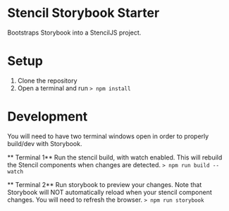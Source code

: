# Stencil Storybook Starter #

Bootstraps Storybook into a StencilJS project.

# Setup

1. Clone the repository
2. Open a terminal and run `> npm install`

# Development
You will need to have two terminal windows open in order to properly build/dev with Storybook.

** Terminal 1**
Run the stencil build, with watch enabled. This will rebuild the Stencil components when changes are detected.
`> npm run build --watch`

** Terminal 2**
Run storybook to preview your changes. Note that Storybook will NOT automatically reload when your stencil component changes. You will need to refresh the browser.
`> npm run storybook`